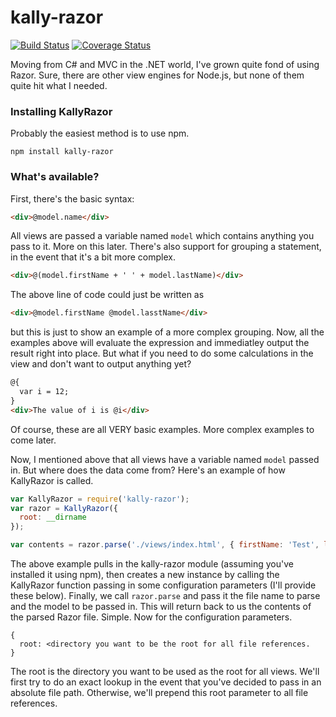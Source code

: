 kally-razor
===========

[![Build Status](https://travis-ci.org/nufyoot/kally-razor.png?branch=master)](https://travis-ci.org/nufyoot/kally-razor) [![Coverage Status](https://coveralls.io/repos/nufyoot/kally-razor/badge.png?branch=master)](https://coveralls.io/r/nufyoot/kally-razor?branch=master)

Moving from C# and MVC in the .NET world, I've grown quite fond of using Razor.  Sure, there are other view engines for Node.js, but none of them quite hit what I needed.

### Installing KallyRazor
Probably the easiest method is to use npm.
```
npm install kally-razor
```

### What's available?
First, there's the basic syntax:
```html
<div>@model.name</div>
```
All views are passed a variable named `model` which contains anything you pass to it.  More on this later.  There's also support for grouping a statement, in the event that it's a bit more complex.
```html
<div>@(model.firstName + ' ' + model.lastName)</div>
```
The above line of code could just be written as
```html
<div>@model.firstName @model.lasstName</div>
```
but this is just to show an example of a more complex grouping.  Now, all the examples above will evaluate the expression and immediatley output the result right into place.  But what if you need to do some calculations in the view and don't want to output anything yet?
```html
@{
  var i = 12;
}
<div>The value of i is @i</div>
```

Of course, these are all VERY basic examples.  More complex examples to come later.

Now, I mentioned above that all views have a variable named `model` passed in.  But where does the data come from?  Here's an example of how KallyRazor is called.
```javascript
var KallyRazor = require('kally-razor');
var razor = KallyRazor({
  root: __dirname
});

var contents = razor.parse('./views/index.html', { firstName: 'Test', lastName: 'Testerson' });
```
The above example pulls in the kally-razor module (assuming you've installed it using npm), then creates a new instance by calling the KallyRazor function passing in some configuration parameters (I'll provide these below).  Finally, we call `razor.parse` and pass it the file name to parse and the model to be passed in.  This will return back to us the contents of the parsed Razor file.  Simple.  Now for the configuration parameters.
```
{
  root: <directory you want to be the root for all file references.
}
```
The root is the directory you want to be used as the root for all views.  We'll first try to do an exact lookup in the event that you've decided to pass in an absolute file path.  Otherwise, we'll prepend this root parameter to all file references.
